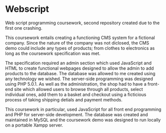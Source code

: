 # Webscript
Web script programming coursework, second repository created due to the first one crashing.

This coursework entails creating a functioning CMS system for a fictional company. Since the nature of the company was not diclosed, the CMS demo could include any types of products; from clothes to electronics as long as the coursework specification was met.

The specification required an admin section which used JavaScript and HTML to create functional webpages designed to allow the admin to add products to the database. The database was allowed to me created using any technology we wished. The server-side programming was designed using PHP 5.0.1. As well as the administration, the shop had to have a front-end site which allowed users to browse through all products, select individual ones, add them to a basket and checkout using a ficticious process of taking shipping detials and payment methods.

This coursework in particular, used JavaScript for all front end programming and PHP for server-side development. The database was created and maintained in MySQL and the coursework demo was designed to run locally on a portable Xampp server.
